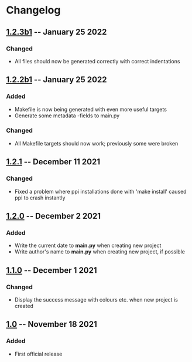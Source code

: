 # Changelog

## [1.2.3b1](https://github.com/nikkelarsson/ppi/releases/tag/v1.2.3b1) -- January 25 2022
### Changed
- All files should now be generated correctly with correct indentations

## [1.2.2b1](https://github.com/nikkelarsson/ppi/releases/tag/v1.2.2b1) -- January 25 2022
### Added
- Makefile is now being generated with even more useful targets
- Generate some metadata -fields to main.py

### Changed
- All Makefile targets should now work; previously some were broken

## [1.2.1](https://github.com/nikkelarsson/ppi/releases/tag/v1.2.1) -- December 11 2021
### Changed
- Fixed a problem where ppi installations done with 'make install' caused ppi to
  crash instantly

## [1.2.0](https://github.com/nikkelarsson/ppi/releases/tag/v1.2.0) -- December 2 2021
### Added
- Write the current date to **main.py** when creating new project
- Write author's name to **main.py** when creating new project, if possible

## [1.1.0](https://github.com/nikkelarsson/ppi/releases/tag/v1.1.0) -- December 1 2021
### Changed
- Display the success message with colours etc. when new project is created

## [1.0](https://github.com/nikkelarsson/ppi/releases/tag/v1.0) -- November 18 2021
### Added
- First official release

